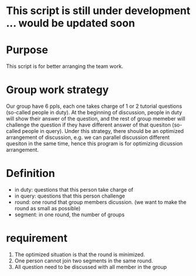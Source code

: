 # This script is still under development ... would be updated soon

# Purpose
This script is for better arranging the team work. 
# Group work strategy
Our group have 6 ppls, each one takes charge of 1 or 2 tutorial questions (so-called people in duty). At the beginning of discussion, people in duty will show their answer of the question, and the rest of group memeber will challenge the question if they have different answer of that quesiton (so-called people in query). Under this strategy, there should be an optimized arrangement of discussion, e.g. we can parallel discussion different quesiton in the same time, hence this program is for optimizing dicussion arrangement.
# Definition
- in duty: questions that this person take charge of
- in query: questions that this person challenge
- round: one round that group members dicussion. (we want to make the round as small as possible)
- segment: in one round, the number of groups
# requirement
1. The optimized situation is that the round is minimized.
2. One person cannot join two segments in the same round.
3. All question need to be discussed with all member in the group
